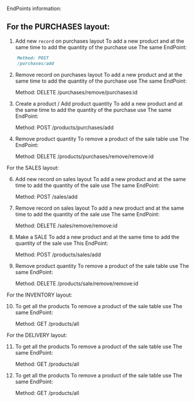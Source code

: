 EndPoints information:

## For the PURCHASES layout:

1. Add new `record` on purchases layout
To add a new product and at the same time to add the quantity of the purchase use 
The same EndPoint:
```md
	Method: POST
	/purchases/add
```
2. Remove record on purchases layout
To add a new product and at the same time to add the quantity of the purchase use 
The same EndPoint:
	
	Method: DELETE
	/purchases/remove/purchases:id

3. Create a product / Add product quantity
To add a new product and at the same time to add the quantity of the purchase use 
The same EndPoint:

	Method: POST
	/products/purchases/add

4. Remove product quantity
To remove a product of the sale table use The EndPoint:
	
	Method: DELETE
	/products/purchases/remove/remove:id

For the SALES layout:

6. Add new record on sales layout
To add a new product and at the same time to add the quantity of the sale use 
The same EndPoint:
	
	Method: POST
	/sales/add

7. Remove record on sales layout
To add a new product and at the same time to add the quantity of the sale use 
The same EndPoint:
	
	Method: DELETE
	/sales/remove/remove:id

8. Make a SALE
To add a new product and at the same time to add the quantity of the sale use 
This EndPoint:

	Method: POST
	/products/sales/add

9. Remove product quantity
To remove a product of the sale table use The same EndPoint:
	
	Method: DELETE
	/products/sale/remove/remove:id


For the INVENTORY layout:

10. To get all the products
To remove a product of the sale table use The same EndPoint:
	
	Method: GET
	/products/all


For the DELIVERY layout:

11. To get all the products
To remove a product of the sale table use The same EndPoint:
	
	Method: GET
	/products/all

12. To get all the products
To remove a product of the sale table use The same EndPoint:
	
	Method: GET
	/products/all
